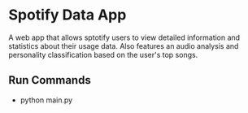 # Spotify Data App

A web app that allows sptotify users to view detailed information and statistics about their usage data. Also features an audio analysis and personality classification based on the user's top songs. 




## Run Commands
  - python main.py

